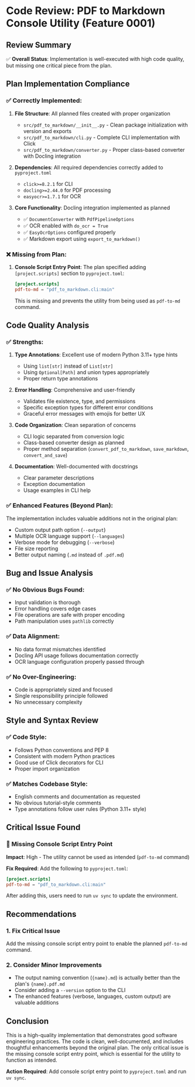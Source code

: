 # Code Review: PDF to Markdown Console Utility (Feature 0001)

## Review Summary
✅ **Overall Status**: Implementation is well-executed with high code quality, but missing one critical piece from the plan.

## Plan Implementation Compliance

### ✅ Correctly Implemented:
1. **File Structure**: All planned files created with proper organization
   - `src/pdf_to_markdown/__init__.py` - Clean package initialization with version and exports
   - `src/pdf_to_markdown/cli.py` - Complete CLI implementation with Click
   - `src/pdf_to_markdown/converter.py` - Proper class-based converter with Docling integration

2. **Dependencies**: All required dependencies correctly added to `pyproject.toml`
   - `click>=8.2.1` for CLI
   - `docling>=2.44.0` for PDF processing
   - `easyocr>=1.7.1` for OCR

3. **Core Functionality**: Docling integration implemented as planned
   - ✅ `DocumentConverter` with `PdfPipelineOptions`
   - ✅ OCR enabled with `do_ocr = True`
   - ✅ `EasyOcrOptions` configured properly
   - ✅ Markdown export using `export_to_markdown()`

### ❌ Missing from Plan:
1. **Console Script Entry Point**: The plan specified adding `[project.scripts]` section to `pyproject.toml`:
   ```toml
   [project.scripts]
   pdf-to-md = "pdf_to_markdown.cli:main"
   ```
   This is missing and prevents the utility from being used as `pdf-to-md` command.

## Code Quality Analysis

### ✅ Strengths:
1. **Type Annotations**: Excellent use of modern Python 3.11+ type hints
   - Using `list[str]` instead of `List[str]`
   - Using `Optional[Path]` and union types appropriately
   - Proper return type annotations

2. **Error Handling**: Comprehensive and user-friendly
   - Validates file existence, type, and permissions
   - Specific exception types for different error conditions
   - Graceful error messages with emojis for better UX

3. **Code Organization**: Clean separation of concerns
   - CLI logic separated from conversion logic
   - Class-based converter design as planned
   - Proper method separation (`convert_pdf_to_markdown`, `save_markdown`, `convert_and_save`)

4. **Documentation**: Well-documented with docstrings
   - Clear parameter descriptions
   - Exception documentation
   - Usage examples in CLI help

### ✅ Enhanced Features (Beyond Plan):
The implementation includes valuable additions not in the original plan:
- Custom output path option (`--output`)
- Multiple OCR language support (`--languages`)
- Verbose mode for debugging (`--verbose`)
- File size reporting
- Better output naming (`.md` instead of `.pdf.md`)

## Bug and Issue Analysis

### ✅ No Obvious Bugs Found:
- Input validation is thorough
- Error handling covers edge cases
- File operations are safe with proper encoding
- Path manipulation uses `pathlib` correctly

### ✅ Data Alignment:
- No data format mismatches identified
- Docling API usage follows documentation correctly
- OCR language configuration properly passed through

### ✅ No Over-Engineering:
- Code is appropriately sized and focused
- Single responsibility principle followed
- No unnecessary complexity

## Style and Syntax Review

### ✅ Code Style:
- Follows Python conventions and PEP 8
- Consistent with modern Python practices
- Good use of Click decorators for CLI
- Proper import organization

### ✅ Matches Codebase Style:
- English comments and documentation as requested
- No obvious tutorial-style comments
- Type annotations follow user rules (Python 3.11+ style)

## Critical Issue Found

### 🔴 Missing Console Script Entry Point
**Impact**: High - The utility cannot be used as intended (`pdf-to-md` command)

**Fix Required**: Add the following to `pyproject.toml`:
```toml
[project.scripts]
pdf-to-md = "pdf_to_markdown.cli:main"
```

After adding this, users need to run `uv sync` to update the environment.

## Recommendations

### 1. Fix Critical Issue
Add the missing console script entry point to enable the planned `pdf-to-md` command.

### 2. Consider Minor Improvements
- The output naming convention (`{name}.md`) is actually better than the plan's `{name}.pdf.md`
- Consider adding a `--version` option to the CLI
- The enhanced features (verbose, languages, custom output) are valuable additions

## Conclusion

This is a high-quality implementation that demonstrates good software engineering practices. The code is clean, well-documented, and includes thoughtful enhancements beyond the original plan. The only critical issue is the missing console script entry point, which is essential for the utility to function as intended.

**Action Required**: Add console script entry point to `pyproject.toml` and run `uv sync`.
